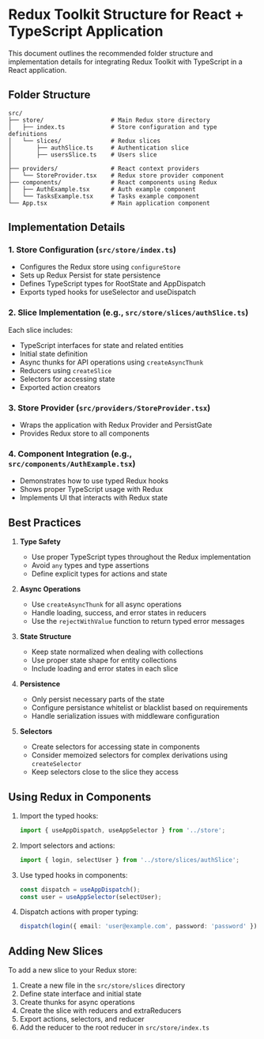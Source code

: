 # Redux Toolkit Structure for React + TypeScript Application

This document outlines the recommended folder structure and implementation details for integrating Redux Toolkit with TypeScript in a React application.

## Folder Structure

```
src/
├── store/                   # Main Redux store directory
│   ├── index.ts             # Store configuration and type definitions
│   └── slices/              # Redux slices
│       ├── authSlice.ts     # Authentication slice
│       ├── usersSlice.ts    # Users slice
│      
├── providers/               # React context providers
│   └── StoreProvider.tsx    # Redux store provider component
├── components/              # React components using Redux
│   ├── AuthExample.tsx      # Auth example component
│   └── TasksExample.tsx     # Tasks example component
└── App.tsx                  # Main application component
```

## Implementation Details

### 1. Store Configuration (`src/store/index.ts`)

- Configures the Redux store using `configureStore`
- Sets up Redux Persist for state persistence
- Defines TypeScript types for RootState and AppDispatch
- Exports typed hooks for useSelector and useDispatch

### 2. Slice Implementation (e.g., `src/store/slices/authSlice.ts`)

Each slice includes:
- TypeScript interfaces for state and related entities
- Initial state definition
- Async thunks for API operations using `createAsyncThunk`
- Reducers using `createSlice`
- Selectors for accessing state
- Exported action creators

### 3. Store Provider (`src/providers/StoreProvider.tsx`)

- Wraps the application with Redux Provider and PersistGate
- Provides Redux store to all components

### 4. Component Integration (e.g., `src/components/AuthExample.tsx`)

- Demonstrates how to use typed Redux hooks
- Shows proper TypeScript usage with Redux
- Implements UI that interacts with Redux state

## Best Practices

1. **Type Safety**
   - Use proper TypeScript types throughout the Redux implementation
   - Avoid `any` types and type assertions
   - Define explicit types for actions and state

2. **Async Operations**
   - Use `createAsyncThunk` for all async operations
   - Handle loading, success, and error states in reducers
   - Use the `rejectWithValue` function to return typed error messages

3. **State Structure**
   - Keep state normalized when dealing with collections
   - Use proper state shape for entity collections
   - Include loading and error states in each slice

4. **Persistence**
   - Only persist necessary parts of the state
   - Configure persistance whitelist or blacklist based on requirements
   - Handle serialization issues with middleware configuration

5. **Selectors**
   - Create selectors for accessing state in components
   - Consider memoized selectors for complex derivations using `createSelector`
   - Keep selectors close to the slice they access

## Using Redux in Components

1. Import the typed hooks:
   ```typescript
   import { useAppDispatch, useAppSelector } from '../store';
   ```

2. Import selectors and actions:
   ```typescript
   import { login, selectUser } from '../store/slices/authSlice';
   ```

3. Use typed hooks in components:
   ```typescript
   const dispatch = useAppDispatch();
   const user = useAppSelector(selectUser);
   ```

4. Dispatch actions with proper typing:
   ```typescript
   dispatch(login({ email: 'user@example.com', password: 'password' }));
   ```

## Adding New Slices

To add a new slice to your Redux store:

1. Create a new file in the `src/store/slices` directory
2. Define state interface and initial state
3. Create thunks for async operations
4. Create the slice with reducers and extraReducers
5. Export actions, selectors, and reducer
6. Add the reducer to the root reducer in `src/store/index.ts` 